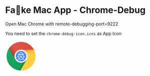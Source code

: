 # Fa🤪ke Mac App - Chrome-Debug

Open Mac Chrome with remote-debugging-port=9222

You need to set the `chrome-debug-icon.icns` as App Icon

<img src="chrome-debug-icon.png" width="20%">
